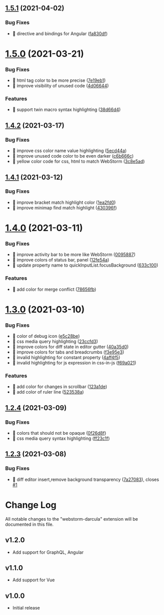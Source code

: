 ## [1.5.1](https://github.com/imekachi/webstorm-darcula/compare/v1.5.0...v1.5.1) (2021-04-02)


### Bug Fixes

* 🐛 directive and bindings for Angular ([fa830df](https://github.com/imekachi/webstorm-darcula/commit/fa830df3d3bfee11f3bf8018106db71e98b7e440))

# [1.5.0](https://github.com/imekachi/webstorm-darcula/compare/v1.4.2...v1.5.0) (2021-03-21)


### Bug Fixes

* 🐛 html tag color to be more precise ([7e19eb1](https://github.com/imekachi/webstorm-darcula/commit/7e19eb1b0c8d7bf84271f4ffb6beda4765c3ca76))
* 🐛 improve visibility of unused code ([4d06644](https://github.com/imekachi/webstorm-darcula/commit/4d0664479c5d94d4d89cff3ab240f083655f3df5))


### Features

* 🎸 support twin macro syntax highlighting ([38d66d4](https://github.com/imekachi/webstorm-darcula/commit/38d66d4b9faaa4f90ed9e80b350622024c754c93))

## [1.4.2](https://github.com/imekachi/webstorm-darcula/compare/v1.4.1...v1.4.2) (2021-03-17)


### Bug Fixes

* 🐛 improve css color name value highlighting ([5ecd44a](https://github.com/imekachi/webstorm-darcula/commit/5ecd44a91bfc9d2c90cf4405ac983d7b2386af98))
* 🐛 improve unused code color to be even darker ([c6b666c](https://github.com/imekachi/webstorm-darcula/commit/c6b666c978e604f4e7df93cfbd5c60b500f57b28))
* 🐛 yellow color code for css, html to match WebStorm ([3c8e5ad](https://github.com/imekachi/webstorm-darcula/commit/3c8e5adba5492a1b8961907a67bf04b376bdb909))

## [1.4.1](https://github.com/imekachi/webstorm-darcula/compare/v1.4.0...v1.4.1) (2021-03-12)


### Bug Fixes

* 🐛 improve bracket match highlight color ([1ea2fd0](https://github.com/imekachi/webstorm-darcula/commit/1ea2fd09d9a8684e966c90f54045171e01ba439c))
* 🐛 improve minimap find match highlight ([430396f](https://github.com/imekachi/webstorm-darcula/commit/430396f332445718381b8bae919372f3626165fc))

# [1.4.0](https://github.com/imekachi/webstorm-darcula/compare/v1.3.0...v1.4.0) (2021-03-11)


### Bug Fixes

* 🐛 improve activity bar to be more like WebStorm ([0095887](https://github.com/imekachi/webstorm-darcula/commit/0095887bac855e19888a9914a2ea570e8778d9c1))
* 🐛 improve colors of status bar, panel ([12fe54a](https://github.com/imekachi/webstorm-darcula/commit/12fe54aac840ff02ff05c9c9e00daa6e719aa668))
* 🐛 update property name to quickInputList.focusBackground ([633c100](https://github.com/imekachi/webstorm-darcula/commit/633c1005ec9f267346c937f88a26a3c3d286f911))


### Features

* 🎸 add color for merge conflict ([78656fb](https://github.com/imekachi/webstorm-darcula/commit/78656fb242c679917253fc0b4507c26cb84f6a5c))

# [1.3.0](https://github.com/imekachi/webstorm-darcula/compare/v1.2.4...v1.3.0) (2021-03-10)


### Bug Fixes

* 🐛 color of debug icon ([e5c28be](https://github.com/imekachi/webstorm-darcula/commit/e5c28be565b0f0288fcac732fa30c6b5804aaf70))
* 🐛 css media query highlighting ([23ccfd3](https://github.com/imekachi/webstorm-darcula/commit/23ccfd38fd2dfd3e84f94bc397ed1220e12fa619))
* 🐛 improve colors for diff state in editor gutter ([40a35d0](https://github.com/imekachi/webstorm-darcula/commit/40a35d0556c3911d47c0e560b1bb32524f5ea5a9))
* 🐛 improve colors for tabs and breadcrumbs ([f3e95e3](https://github.com/imekachi/webstorm-darcula/commit/f3e95e3376f97b0641e8a785ec7ca67995c45de2))
* 🐛 invalid highlighting for constant property ([4aff4f5](https://github.com/imekachi/webstorm-darcula/commit/4aff4f57459d177a024a46a43164b37e7775c8f8))
* 🐛 invalid highlighting for js expression in css-in-js ([f69a021](https://github.com/imekachi/webstorm-darcula/commit/f69a02116a08cc24071260392b6935d9e69afd62))


### Features

* 🎸 add color for changes in scrollbar ([123a1de](https://github.com/imekachi/webstorm-darcula/commit/123a1de60a7338f0ee2f8add9e89e3d4cfce7ecb))
* 🎸 add color of ruler line ([523538a](https://github.com/imekachi/webstorm-darcula/commit/523538a2a9ba40ff9179682a16ce36b3ee1fde2e))

## [1.2.4](https://github.com/imekachi/webstorm-darcula/compare/v1.2.3...v1.2.4) (2021-03-09)


### Bug Fixes

* 🐛 colors that should not be opaque ([0f26d8f](https://github.com/imekachi/webstorm-darcula/commit/0f26d8f18cc9cc9b613a3070ee0c6aaf54b19761))
* 🐛 css media query syntax highlighting ([ff23c1f](https://github.com/imekachi/webstorm-darcula/commit/ff23c1f0a623fcef7d786cf6889fd7c755d5fd2f))

## [1.2.3](https://github.com/imekachi/webstorm-darcula/compare/v1.2.2...v1.2.3) (2021-03-08)


### Bug Fixes

* 🐛 diff editor insert,remove background transparency ([7a27083](https://github.com/imekachi/webstorm-darcula/commit/7a27083cf14c06cd8eee9816a3f2009ee2316937)), closes [#1](https://github.com/imekachi/webstorm-darcula/issues/1)

# Change Log

All notable changes to the "webstorm-darcula" extension will be documented in this file.


## v1.2.0
- Add support for GraphQL, Angular

## v1.1.0
- Add support for Vue

## v1.0.0
- Initial release
